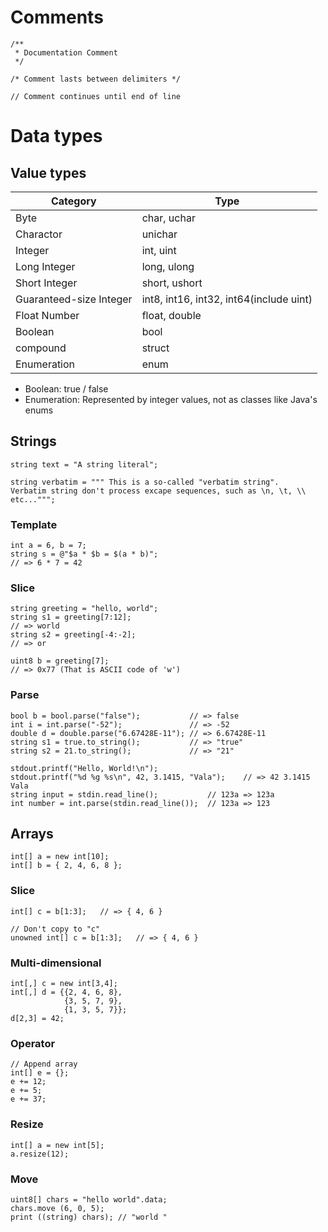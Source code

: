 # Comments

``` vala
/**
 * Documentation Comment
 */

/* Comment lasts between delimiters */

// Comment continues until end of line
```

# Data types
## Value types
| Category                | Type                                    |
| ----------------------- | --------------------------------------- |
| Byte                    | char, uchar                             |
| Charactor               | unichar                                 |
| Integer                 | int, uint                               |
| Long Integer            | long, ulong                             |
| Short Integer           | short, ushort                           |
| Guaranteed-size Integer | int8, int16, int32, int64(include uint) |
| Float Number            | float, double                           |
| Boolean                 | bool                                    |
| compound                | struct                                  |
| Enumeration             | enum                                    |

- Boolean: true / false
- Enumeration: Represented by integer values, not as classes like Java's enums

## Strings
``` vala
string text = "A string literal";

string verbatim = """ This is a so-called "verbatim string".
Verbatim string don't process excape sequences, such as \n, \t, \\ etc...""";
```

### Template
``` vala
int a = 6, b = 7;
string s = @"$a * $b = $(a * b)";
// => 6 * 7 = 42
```

### Slice
``` vala
string greeting = "hello, world";
string s1 = greeting[7:12];
// => world
string s2 = greeting[-4:-2];
// => or

uint8 b = greeting[7];
// => 0x77 (That is ASCII code of 'w')
```

### Parse
``` vala
bool b = bool.parse("false");           // => false
int i = int.parse("-52");               // => -52
double d = double.parse("6.67428E-11"); // => 6.67428E-11
string s1 = true.to_string();           // => "true"
string s2 = 21.to_string();             // => "21"

stdout.printf("Hello, World!\n");
stdout.printf("%d %g %s\n", 42, 3.1415, "Vala");    // => 42 3.1415 Vala
string input = stdin.read_line();           // 123a => 123a
int number = int.parse(stdin.read_line());  // 123a => 123
```

## Arrays
```vala
int[] a = new int[10];
int[] b = { 2, 4, 6, 8 };
```

### Slice
``` vala
int[] c = b[1:3];   // => { 4, 6 }
```
``` vala
// Don't copy to "c"
unowned int[] c = b[1:3];   // => { 4, 6 }
```

### Multi-dimensional
``` vala
int[,] c = new int[3,4];
int[,] d = {{2, 4, 6, 8},
            {3, 5, 7, 9},
            {1, 3, 5, 7}};
d[2,3] = 42;
```

### Operator
``` vala
// Append array
int[] e = {};
e += 12;
e += 5;
e += 37;
```

### Resize
``` vala
int[] a = new int[5];
a.resize(12);
```

### Move
``` vala
uint8[] chars = "hello world".data;
chars.move (6, 0, 5);
print ((string) chars); // "world "
```
